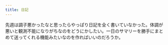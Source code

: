 ```yaml
---
title: 日記
---
```


先週は調子悪かったなと思ったらやっぱり日記を全く書いていなかった。体調が悪いと観測不能になりがちなのをどうにかしたい。一日のサマリーを勝手にまとめて送ってくれる機能みたいなのを作ればいいのだろうか。